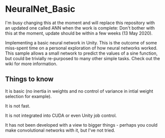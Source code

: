 # NeuralNet_Basic

I'm busy changing this at the moment and will replace this repository with an updated one called ANN when the work is complete: Don't bother with this at the moment, update should be within a few weeks (13 May 2020).

Implementing a basic neural network in Unity. This is the outcome of some miss-spent time on a personal exploration of how neural networks worked. This sample allows a small network to predict the values of a sine function, but could be trivially re-purposed to many other simple tasks. Check out the wiki for more information.

## Things to know
It is basic (no inertia in weights and no control of variance in intial weight selection for example).

It is not fast.

It is not integrated into CUDA or even Unity job control.

It has not been developed with a view to bigger things - perhaps you could make convolutional networks with it, but I've not tried.
